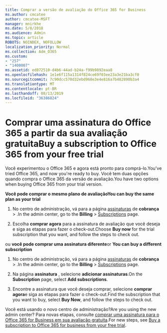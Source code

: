 ```yaml
---
title: Comprar a versão de avaliação do Office 365 for Business
ms.author: cmcatee
author: cmcatee-MSFT
manager: mnirkhe
ms.date: 5/8/2018
ms.audience: Admin
ms.topic: article
ROBOTS: NOINDEX, NOFOLLOW
localization_priority: Normal
ms.collection: Adm_O365
ms.custom:
- "257"
- "1400007"
ms.assetid: ed072510-d4b6-44ad-b24a-f99b9892eaa8
ms.openlocfilehash: 1e1e6f115a1314f824ce69f03ee23a3e21ba3cf0
ms.sourcegitcommit: 7c90dcc570d32ebd968e3e4e816a7b482890b3a4
ms.translationtype: MT
ms.contentlocale: pt-BR
ms.lasthandoff: 08/13/2019
ms.locfileid: "36386824"
---
```

# <a name="buy-a-subscription-to-office-365-from-your-free-trial"></a><span data-ttu-id="9d322-102">Comprar uma assinatura do Office 365 a partir da sua avaliação gratuita</span><span class="sxs-lookup"><span data-stu-id="9d322-102">Buy a subscription to Office 365 from your free trial</span></span>

<span data-ttu-id="9d322-103">Você experimentou o Office 365 e agora está pronto para comprá-lo.</span><span class="sxs-lookup"><span data-stu-id="9d322-103">You've tried Office 365, and now you're ready to buy.</span></span> <span data-ttu-id="9d322-104">Você tem duas opções quando compra o Office 365 da versão de avaliação.</span><span class="sxs-lookup"><span data-stu-id="9d322-104">You have two options when buying Office 365 from your trial version.</span></span>
  
 <span data-ttu-id="9d322-105">**Você pode comprar o mesmo plano de avaliação**</span><span class="sxs-lookup"><span data-stu-id="9d322-105">**You can buy the same plan as your trial**</span></span>
  
1. <span data-ttu-id="9d322-106">No centro de administração, vá para a página [assinaturas](https://go.microsoft.com/fwlink/p/?linkid=842054) de **cobrança** \> .</span><span class="sxs-lookup"><span data-stu-id="9d322-106">In the admin center, go to the **Billing** \> [Subscriptions](https://go.microsoft.com/fwlink/p/?linkid=842054) page.</span></span>

2. <span data-ttu-id="9d322-107">Escolha **comprar agora** para a assinatura de avaliação que você deseja e siga as etapas para fazer o check-out.</span><span class="sxs-lookup"><span data-stu-id="9d322-107">Choose **Buy now** for the trial subscription that you want, and follow the steps to check out.</span></span>

<span data-ttu-id="9d322-108">ou **você pode comprar uma assinatura diferente**</span><span class="sxs-lookup"><span data-stu-id="9d322-108">or **You can buy a different subscription**</span></span>
  
1. <span data-ttu-id="9d322-109">No centro de administração, vá para a página [assinaturas](https://go.microsoft.com/fwlink/p/?linkid=842054) de **cobrança** \> .</span><span class="sxs-lookup"><span data-stu-id="9d322-109">In the admin center, go to the **Billing** \> [Subscriptions](https://go.microsoft.com/fwlink/p/?linkid=842054) page.</span></span>

2. <span data-ttu-id="9d322-110">Na página **assinatura** , selecione **adicionar assinaturas**.</span><span class="sxs-lookup"><span data-stu-id="9d322-110">On the **Subscription** page, select **Add subscriptions**.</span></span>

3. <span data-ttu-id="9d322-111">Encontre a assinatura que você deseja comprar, selecione **comprar agora**e siga as etapas para fazer o check-out.</span><span class="sxs-lookup"><span data-stu-id="9d322-111">Find the subscription that you want to buy, select **Buy Now**, and follow the steps to check out.</span></span>

<span data-ttu-id="9d322-112">Você está usando o novo centro de administração?</span><span class="sxs-lookup"><span data-stu-id="9d322-112">Are you using the new admin center?</span></span> <span data-ttu-id="9d322-113">Para novas etapas, consulte [comprar uma assinatura para o Office 365 for Business em sua avaliação gratuita](https://docs.microsoft.com/en-us/office365/admin/subscriptions-and-billing/buy-a-subscription-from-your-free-trial).</span><span class="sxs-lookup"><span data-stu-id="9d322-113">For new steps, see [Buy a subscription to Office 365 for business from your free trial](https://docs.microsoft.com/en-us/office365/admin/subscriptions-and-billing/buy-a-subscription-from-your-free-trial).</span></span>